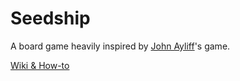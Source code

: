 # Seedship

A board game heavily inspired by [John Ayliff](http://www.johnayliff.com)'s game.

[Wiki & How-to](https://github.com/pedro823/seedship/wiki)
